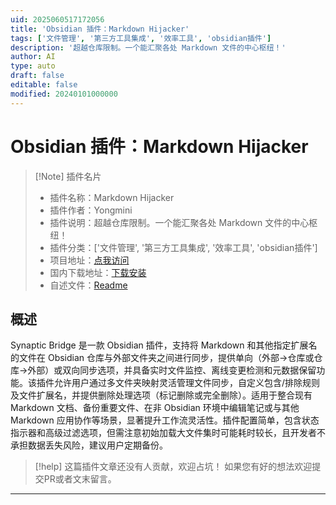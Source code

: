 ```yaml
---
uid: 2025060517172056
title: 'Obsidian 插件：Markdown Hijacker'
tags: ['文件管理', '第三方工具集成', '效率工具', 'obsidian插件']
description: '超越仓库限制。一个能汇聚各处 Markdown 文件的中心枢纽！'
author: AI
type: auto
draft: false
editable: false
modified: 20240101000000
---
```


# Obsidian 插件：Markdown Hijacker

> [!Note] 插件名片
> - 插件名称：Markdown Hijacker
> - 插件作者：Yongmini
> - 插件说明：超越仓库限制。一个能汇聚各处 Markdown 文件的中心枢纽！
> - 插件分类：['文件管理', '第三方工具集成', '效率工具', 'obsidian插件']
> - 项目地址：[点我访问](https://github.com/especialkim/markdown-hijacker)
> - 国内下载地址：[下载安装](https://pkmer.cn/products/plugin/pluginMarket/?markdown-hijacker)
> - 自述文件：[Readme](https://ghproxy.net/https://raw.githubusercontent.com/especialkim/synaptic-bridge/master/README.md)



## 概述

Synaptic Bridge 是一款 Obsidian 插件，支持将 Markdown 和其他指定扩展名的文件在 Obsidian 仓库与外部文件夹之间进行同步，提供单向（外部→仓库或仓库→外部）或双向同步选项，并具备实时文件监控、离线变更检测和元数据保留功能。该插件允许用户通过多文件夹映射灵活管理文件同步，自定义包含/排除规则及文件扩展名，并提供删除处理选项（标记删除或完全删除）。适用于整合现有 Markdown 文档、备份重要文件、在非 Obsidian 环境中编辑笔记或与其他 Markdown 应用协作等场景，显著提升工作流灵活性。插件配置简单，包含状态指示器和高级过滤选项，但需注意初始加载大文件集时可能耗时较长，且开发者不承担数据丢失风险，建议用户定期备份。


> [!help] 
> 这篇插件文章还没有人贡献，欢迎占坑！
> 如果您有好的想法欢迎提交PR或者文末留言。
> 

---



